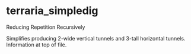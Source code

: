 terraria_simpledig
==================

Reducing Repetition Recursively

Simplifies producing 2-wide vertical tunnels and 3-tall horizontal tunnels. Information at top of file.

